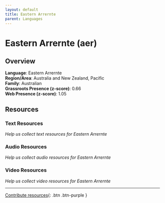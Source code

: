 ```yaml
---
layout: default
title: Eastern Arrernte
parent: Languages
---
```


# Eastern Arrernte (aer)

## Overview

**Language**: Eastern Arrernte  
**Region/Area**: Australia and New Zealand, Pacific  
**Family**: Australian  
**Grassroots Presence (z-score)**: 0.66  
**Web Presence (z-score)**: 1.05  

## Resources

### Text Resources
*Help us collect text resources for Eastern Arrernte*

### Audio Resources
*Help us collect audio resources for Eastern Arrernte*

### Video Resources
*Help us collect video resources for Eastern Arrernte*

---

[Contribute resources](https://forms.office.com/e/1SfLJx3u1r){: .btn .btn-purple }
